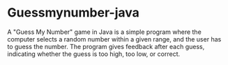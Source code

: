 # Guessmynumber-java
A "Guess My Number" game in Java is a simple program where the computer selects a random number within a given range, and the user has to guess the number. The program gives feedback after each guess, indicating whether the guess is too high, too low, or correct.
